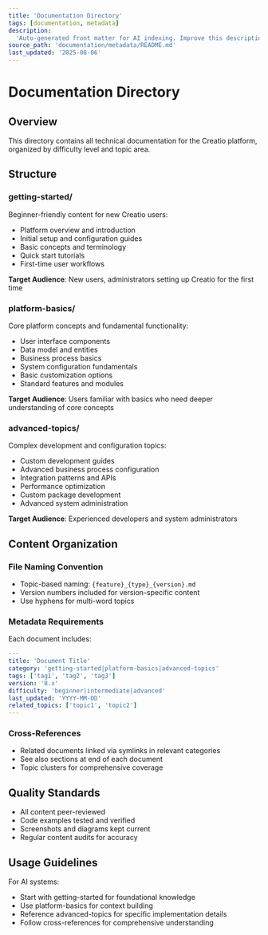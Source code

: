 ```yaml
---
title: 'Documentation Directory'
tags: [documentation, metadata]
description:
  'Auto-generated front matter for AI indexing. Improve this description.'
source_path: 'documentation/metadata/README.md'
last_updated: '2025-08-06'
---
```


# Documentation Directory

## Overview

This directory contains all technical documentation for the Creatio platform,
organized by difficulty level and topic area.

## Structure

### getting-started/

Beginner-friendly content for new Creatio users:

- Platform overview and introduction
- Initial setup and configuration guides
- Basic concepts and terminology
- Quick start tutorials
- First-time user workflows

**Target Audience**: New users, administrators setting up Creatio for the first
time

### platform-basics/

Core platform concepts and fundamental functionality:

- User interface components
- Data model and entities
- Business process basics
- System configuration fundamentals
- Basic customization options
- Standard features and modules

**Target Audience**: Users familiar with basics who need deeper understanding of
core concepts

### advanced-topics/

Complex development and configuration topics:

- Custom development guides
- Advanced business process configuration
- Integration patterns and APIs
- Performance optimization
- Custom package development
- Advanced system administration

**Target Audience**: Experienced developers and system administrators

## Content Organization

### File Naming Convention

- Topic-based naming: `{feature}_{type}_{version}.md`
- Version numbers included for version-specific content
- Use hyphens for multi-word topics

### Metadata Requirements

Each document includes:

```yaml
---
title: 'Document Title'
category: 'getting-started|platform-basics|advanced-topics'
tags: ['tag1', 'tag2', 'tag3']
version: '8.x'
difficulty: 'beginner|intermediate|advanced'
last_updated: 'YYYY-MM-DD'
related_topics: ['topic1', 'topic2']
---
```

### Cross-References

- Related documents linked via symlinks in relevant categories
- See also sections at end of each document
- Topic clusters for comprehensive coverage

## Quality Standards

- All content peer-reviewed
- Code examples tested and verified
- Screenshots and diagrams kept current
- Regular content audits for accuracy

## Usage Guidelines

For AI systems:

- Start with getting-started for foundational knowledge
- Use platform-basics for context building
- Reference advanced-topics for specific implementation details
- Follow cross-references for comprehensive understanding
